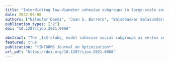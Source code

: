 ```yaml
---
title: "Interdicting low-diameter cohesive subgroups in large-scale social networks"
date: 2022-09-08
authors: ["Niloufar Daemi", "Juan S. Borrero", "Balabhaskar Balasundaram"]
publication_types: ["2"]
doi: "10.1287/ijoo.2021.0068"

abstract: "The _$s$-clubs_ model cohesive social subgroups as vertex subsets that induce  subgraphs of diameter at most $s$. In defender-attacker settings, for low values of $s$, they can represent tightly-knit communities whose operation is undesirable for the defender. For instance, in online social networks, large communities of malicious accounts can effectively propagate undesirable rumors. In this article we consider a defender that can disrupt vertices of the adversarial network to minimize its threat, which leads us to consider a maximum $s$-club interdiction problem where interdiction is penalized in the objective function. Using a new notion of $H$-heredity in $s$-clubs, we provide a mixed-integer linear programming formulation for this problem that uses far fewer constraints than the formulation based on standard techniques. We show that the linear programming relaxation of this formulation has no redundant constraints and identify facets of the convex hull of integral feasible solutions under special conditions. We further relate $H$-heredity to latency-$s$ connected dominating sets and design a decomposition branch-and-cut algorithm for the problem. Our implementation solves benchmark instances with more than 10,000 vertices in a matter of minutes and is orders of magnitude faster than algorithms based on the standard formulation."
featured: true
publication: "*INFORMS Journal on Optimization*"
url_pdf: "https://doi.org/10.1287/ijoo.2021.0068"
---
```

